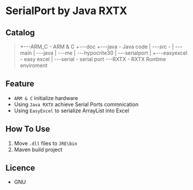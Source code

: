 # SerialPort by Java RXTX



## Catalog

> +---ARM_C - ARM & C
> +---doc
> +---java		- Java code
> |   \---src		- 
> |       \---main
> |           \---java
> |               \---me
> |                   \---hypocrite30
> |                       \---serialport
> |                           +---easyexcel    - easy excel
> |                           \---serial				- serial port
> \---RXTX		- RXTX Runtime enviroment



## Feature

- `ARM & C` initialize hardware
- Using `Java RXTX` achieve Serial Ports commnication
- Using `EasyExcel`  to serialize ArrayList into Excel



## How To Use

1. Move `.dll` files to `JRE\bin` 
2. Maven build project



## Licence

- GNU
